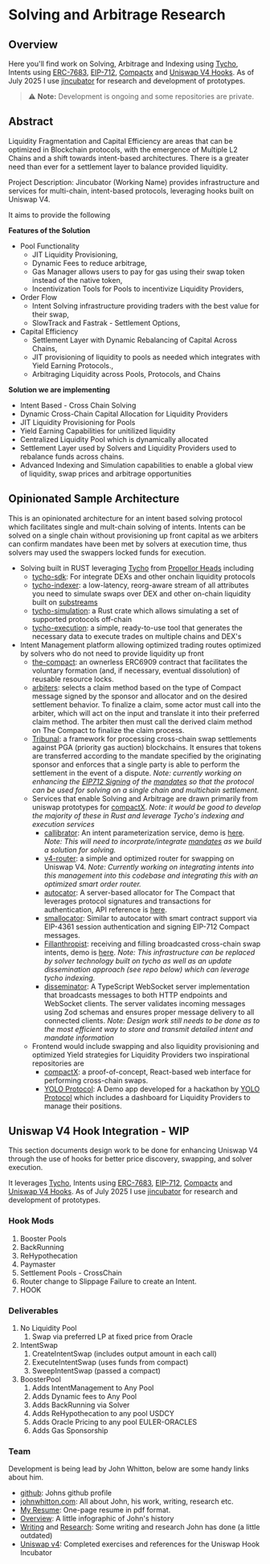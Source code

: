 # Solving and Arbitrage Research

## Overview

Here you'll find work on Solving, Arbitrage and Indexing using [Tycho](https://docs.propellerheads.xyz/tycho/overview), Intents using [ERC-7683](https://www.erc7683.org/spec), [EIP-712](https://eips.ethereum.org/EIPS/eip-712), [Compactx](https://github.com/uniswap/compactx) and [Uniswap V4 Hooks](https://docs.uniswap.org/contracts/v4/overview). As of July 2025 I use [jincubator](https://github.com/jincubator) for research and development of prototypes.

> ⚠️ **Note:** Development is ongoing and some repositories are private.

## Abstract

Liquidity Fragmentation and Capital Efficiency are areas that can be optimized in Blockchain protocols, with the emergence of Multiple L2 Chains and a shift towards intent-based architectures. There is a greater need than ever for a settlement layer to balance provided liquidity.

Project Description: Jincubator (Working Name) provides infrastructure and services for multi-chain, intent-based protocols, leveraging hooks built on Uniswap V4.

It aims to provide the following

**Features of the Solution**

- Pool Functionality
  - JIT Liquidity Provisioning,
  - Dynamic Fees to reduce arbitrage,
  - Gas Manager allows users to pay for gas using their swap token instead of the native token,
  - Incentivization Tools for Pools to incentivize Liquidity Providers,
- Order Flow
  - Intent Solving infrastructure providing traders with the best value for their swap,
  - SlowTrack and Fastrak - Settlement Options,
- Capital Efficiency
  - Settlement Layer with Dynamic Rebalancing of Capital Across Chains,
  - JIT provisioning of liquidity to pools as needed which integrates with Yield Earning Protocols.,
  - Arbitraging Liquidity across Pools, Protocols, and Chains


**Solution we are implementing**

- Intent Based - Cross Chain Solving
- Dynamic Cross-Chain Capital Allocation for Liquidity Providers
- JIT Liquidity Provisioning for Pools
- Yield Earning Capabilities for unitilized liquidity
- Centralized Liquidity Pool which is dynamically allocated
- Settlement Layer used by Solvers and Liquidity Providers used to rebalance funds across chains.
- Advanced Indexing and Simulation capabilities to enable a global view of liquidity, swap prices and arbitrage opportunities

## Opinionated Sample Architecture

This is an opinionated architecture for an intent based solving protocol which facilitates single and mult-chain solving of intents. Intents can be solved on a single chain without provisioning up front capital as we arbiters can confirm mandates have been met by solvers at execution time, thus solvers may used the swappers locked funds for execution.

- Solving built in RUST leveraging [Tycho](https://docs.propellerheads.xyz/tycho/overview) from [Propellor Heads](https://www.propellerheads.xyz/) including
  - [tycho-sdk](https://github.com/propeller-heads/tycho-protocol-sdk): For integrate DEXs and other onchain liquidity protocols
  - [tycho-indexer](https://github.com/propeller-heads/tycho-indexer): a low-latency, reorg-aware stream of all attributes you need to simulate swaps over DEX and other on-chain liquidity built on [substreams](https://github.com/streamingfast/substreams)
  - [tycho-simulation](https://github.com/propeller-heads/tycho-simulation): a Rust crate which allows simulating a set of supported protocols off-chain
  - [tycho-execution](https://github.com/propeller-heads/tycho-execution): a simple, ready-to-use tool that generates the necessary data to execute trades on multiple chains and DEX's
- Intent Management platform allowing optimized trading routes optimized by solvers who do not need to provide liquidity up front
  - [the-compact](https://github.com/Uniswap/the-compact): an ownerless ERC6909 contract that facilitates the voluntary formation (and, if necessary, eventual dissolution) of reusable resource locks.
  - [arbiters](https://github.com/Uniswap/arbiters): selects a claim method based on the type of Compact message signed by the sponsor and allocator and on the desired settlement behavior. To finalize a claim, some actor must call into the arbiter, which will act on the input and translate it into their preferred claim method. The arbiter then must call the derived claim method on The Compact to finalize the claim process.
  - [Tribunal](https://github.com/uniswap/tribunal): a framework for processing cross-chain swap settlements against PGA (priority gas auction) blockchains. It ensures that tokens are transferred according to the mandate specified by the originating sponsor and enforces that a single party is able to perform the settlement in the event of a dispute. _Note: currently working on enhancing the [EIP712 Signing](https://eips.ethereum.org/EIPS/eip-712) of the [mandates](https://github.com/uniswap/tribunal?tab=readme-ov-file#mandate-structure) so that the protocol can be used for solving on a single chain and multichain settlement._
  - Services that enable Solving and Arbitrage are drawn primarily from uniswap prototypes for [compactX](https://github.com/uniswap/compactx). _Note: it would be good to develop the majority of these in Rust and leverage Tycho's indexing and execution services_
    - [callibrator](https://github.com/Uniswap/Calibrator): An intent parameterization service, demo is [here](https://calibrat0r.com/). _Note: This will need to incorprate/integrate [mandates](https://github.com/uniswap/tribunal?tab=readme-ov-file#mandate-structure) as we build a solution for solving._
    - [v4-router](https://github.com/jincubator/v4-router): a simple and optimized router for swapping on Uniswap V4. _Note: Currently working on integrating intents into this management into this codebase and integrating this with an optimized smart order router._
    - [autocator](https://github.com/uniswap/autocator): A server-based allocator for The Compact that leverages protocol signatures and transactions for authentication, API reference is [here](https://autocator.org/).
    - [smallocator](https://github.com/Uniswap/Smallocator): Similar to autocator with smart contract support via EIP-4361 session authentication and signing EIP-712 Compact messages.
    - [Fillanthropist](https://github.com/Uniswap/Fillanthropist): receiving and filling broadcasted cross-chain swap intents, demo is [here](https://fillanthropist.org/). _Note: This infrastructure can be replaced by solver technology built on tycho as well as an update dissemination approach (see repo below) which can leverage tycho indexing._
    - [disseminator](https://github.com/Uniswap/disseminator): A TypeScript WebSocket server implementation that broadcasts messages to both HTTP endpoints and WebSocket clients. The server validates incoming messages using Zod schemas and ensures proper message delivery to all connected clients. _Note: Design work still needs to be done as to the most efficient way to store and transmit detailed intent and mandate information_
  - Frontend would include swapping and also liquidity provisioning and optimized Yield strategies for Liquidity Providers two inspirational repositories are
    - [compactX](https://github.com/uniswap/compactx): a proof-of-concept, React-based web interface for performing cross-chain swaps.
    - [YOLO Protocol](https://yolo-demo-ui-hackathon-chainlink-ch.vercel.app/): A Demo app developed for a hackathon by [YOLO Protocol](https://linktr.ee/yolo.protocol) which includes a dashboard for Liquidity Providers to manage their positions.
   
## Uniswap V4 Hook Integration - WIP

This section documents design work to be done for enhancing Uniswap V4 through the use of hooks for better price discovery, swapping, and solver execution.

It leverages [Tycho](https://docs.propellerheads.xyz/tycho/overview), Intents using [ERC-7683](https://www.erc7683.org/spec), [EIP-712](https://eips.ethereum.org/EIPS/eip-712), [Compactx](https://github.com/uniswap/compactx) and [Uniswap V4 Hooks](https://docs.uniswap.org/contracts/v4/overview). As of July 2025 I use [jincubator](https://github.com/jincubator) for research and development of prototypes.

### Hook Mods

1. Booster Pools
2. BackRunning
3. ReHypothecation
4. Paymaster
5. Settlement Pools - CrossChain
6. Router change to Slippage Failure to create an Intent.
7. HOOK

### Deliverables

1.  No Liquidity Pool
    1. Swap via preferred LP at fixed price from Oracle
2.  IntentSwap
    1. CreateIntentSwap (includes output amount in each call)
    2. ExecuteIntentSwap (uses funds from compact)
    3. SweepIntentSwap (passed a compact)
3.  BoosterPool
    1. Adds IntentManagement to Any Pool
    2. Adds Dynamic fees to Any Pool
    3. Adds BackRunning via Solver
    4. Adds ReHypothecation to any pool USDCY
    5. Adds Oracle Pricing to any pool EULER-ORACLES
    6. Adds Gas Sponsorship

### Team

Development is being lead by John Whitton, below are some handy links about him.

- [github](https://github.com/johnwhitton): Johns github profile
- [johnwhitton.com](https://johnwhitton.com): All about John, his work, writing, research etc.
- [My Resume](https://resume.johnwhitton.com): One-page resume in pdf format.
- [Overview](https://overview.johnwhitton.com): A little infographic of John's history
- [Writing](https://johnwhitton.com/posts.html) and [Research](https://johnwhitton.com/research.html): Some writing and research John has done (a little outdated)
- [Uniswap v4](https://github.com/johnwhitton/uhi5-exercises): Completed exercises and references for the Uniswap Hook Incubator
